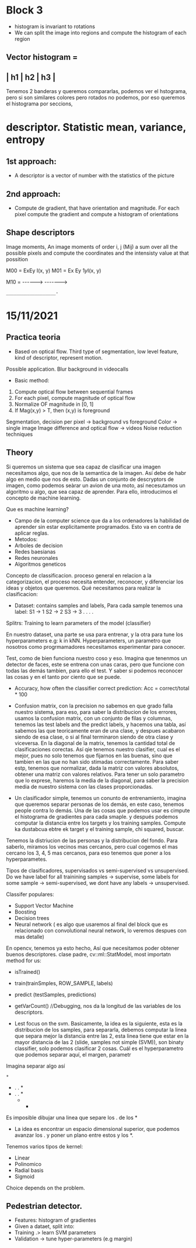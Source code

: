 

# Block 3

- histogram is invariant to rotations
- We can split the image into regions and compute the histogram of each region

Vector histogram = 
 --------------------------------------------------------------------------------
|         h1           |              h2              |             h3           |
 ---------------------------------------------------------------------------------
 
 Tenemos 2 banderas y queremos compararlas, podemos ver el hstograma, pero si son similares colores pero rotados no podemos, por eso queremos el histograma por seccions,
 
 # descriptor. Statistic mean, variance, entropy 
 
 ## 1st approach:
 - A descriptor is a vector of number with the statistics of the picture 

## 2nd approach:
- Compute de gradient, that have orientation and magnitude. For each pixel compute the gradient and compute a histogram of orientations

## Shape descriptors
Image moments, An image moments of order i, j (Mij) a sum over all the possible pixels and compute the coordinates and the intensisty value at that possition


M00 = ExEy I(x, y)
M01 = Ex Ey 1*y*I(x, y)

M10 = ------>
      ------->
      
      
      
      
      
      
      
      
    ___________________-
    
    
# 15/11/2021
  
## Practica teoria
   
- Based on optical flow. 
Third  type of segmentation, low level feature, kind of descriptor, represent motion.

Possible application. Blur background in videocalls

- Basic method:
1. Compute optical flow between sequential frames
2. For each pixel, compute magnitude of optical flow
3. Normalize OF magnitude in [0, 1]
4. If Mag(x,y) > T, then (x,y) is foreground

Segmentation, decision per pixel -> background vs foreground
Color -> single image
Image difference and optical flow -> videos
Noise reduction techniques
   
## Theory


Si queremos un sistema que sea capaz de clasificar una imagen necesitamos algo, que nos de la semantica de la imagen. Así debe de habr algo en medio que nos de esto.
Dadas un conjunto de descryptors de imagen, como podemos seàrar un avion de una moto, así necesutamos un algoritmo u algo, que sea capaz de aprender.
Para ello, introducimos el concepto de machine learning.

Que es machine learning? 
- Campo de la computer science que da a los ordenadores la habilidad de aprender sin estar explicitamente programados. Esto va en contra de aplicar reglas. 
- Metodos:
 - Arboles de decision
 - Redes baesianas
 - Redes neuronales
 - Algoritmos geneticos
 
 Concepto de classificacion.
 proceso general en relacion a la categorizacion, el proceso necesita entender, reconocer, y diferenciar los ideas y objetos que queremos.
 Qué necesitamos para realizar la clasificacion:
 - Dataset: contains samples and labels, Para cada sample tenemos una label:
      S1 -> 1
      S2 -> 2
      S3 -> 3
      .
      .
      .
      .
      
  Splitrs: Training to learn parameters of the model (classifier)
  
  En nuestro dataset, una parte se usa para entrenar, y la otra para tune los hyperparameters e.g: k in kNN.
  Hyperparameters, un parametro que nosotros como progrmamadores necesitamos experimentar para conocer.
  
  Test, como de bien funciona nuestro coso y eso.
  Imagina que tenenmos un detector de faces, este se entrena con unas caras, pero que funcione con todas las demás tambien, para ello el test. Y saber si podemos reconocer las cosas y en el tanto por ciento que se puede.
  
  - Accuracy, how often the classifier correct prediction:
  Acc = correct/total * 100
  
  - Confusion matrix, con la precision no sabemos en que grado falla nuestro sistema, para eso, para saber la distribucion de los errores, usamos la confusion matrix, con un conjunto de filas y columnas, tenemos las test labels and the predict labels, y hacemos una tabla, así sabemos las que teoricamente eran de una clase, y despues acabaron siendo de esa clase, o si al final terminaron siendo de otra clase y viceversa. En la diagonal de la matrix, tenemos la cantidad total de clasificaciones corectas. Así qie tenemos nuestro clasifier, cual es el mejor, pues no solo tenemos que fijarnos en las buenas, sino que tambien en las que no han sido stimadas correctamente. Para saber estp, tenemos que normalizar, dada la matriz con valores absolutos, obtener una matriz con valores relativos. Para tener un solo parametro que lo exprese, haremos la media de la diagonal, para saber la precision media de nuestro sistema con las clases proporcionadas.

- Un clasificador simple, tenemos un conunto de entrenamiento, imagina que queremos separar personas de los demás, en este caso, tenemos people contra lo demás. Una de las cosas que podemos usar es cimpute el histograma de gradientes para cada smaple. y después podemos computar la distancia entre los targets y los training samples.
Compute ka dustabcua ebtre ek target y el training sample, chi squared, buscar.

Tenemos la distriucion de las personas y la distribucion del fondo. Para saberlo, miramos los vecinos mas cercanos, pero cual cogemos el mas cercano los 3, 4, 5 mas cercanos, para eso tenemos que poner a los hyperparametes.

Tipos de clasificadores, supervisados vs semi-supervised vs unsupervised. Do we have label for all trainining samples -> supervise, some labels for some sample -> semi-supervised, we dont have any labels -> unsupervised.

Classifer populares:
- Support Vector Machine
- Boosting
- Decision trees
- Neural network ( es algo que usaremos al final del block que es relacionado con convolutional neural network, lo veremos despues con mas detalle)

En opencv, tenemos ya esto hecho, Así que necesitamos poder obtener buenos descriptores. clase padre, cv::ml::StatModel, most importatn method for us:
- isTrained()
- train(trainSmples, ROW_SAMPLE, labels)
- predict (testSamples, predictions)
- getVarCount() //Debugging, nos da la longitud de las variables de los descriptors.

- Lest focus on the svm. Basicamente, la idea es la siguiente, esta es la distribucion de los samples, para separarla, debemos computar la linea que separa mejor la distancia entre las  2, esta linea tiene que estar en la mayor distancia de las 2 (slide, samples not simple (SVM)), son binaty classifier, solo podemos clasificar 2 cosas. Cuál es el hyperparametro que podemos separar aquí, el margen, parametr

Imagina separar algo así

    *
 *  .  . *
 * . .    *
   * *

Es imposible dibujar una linea que separe los . de los *

- La idea es encontrar un espacio dimensional superior, que podemos avanzar los . y poner un plano entre estos y los *.

Tenemos varios tipos de kernel:
- Linear
- Polinomico
- Radial basis
- Sigmoid

Choice depends on the problem.

## Pedestrian detector.
- Features: histogram of gradientes
- Given a dataet, split into:
 - Training .> learn SVM parameters
 - Validation -> tune hyper-parameters (e.g margin) 


  
  

 






   
